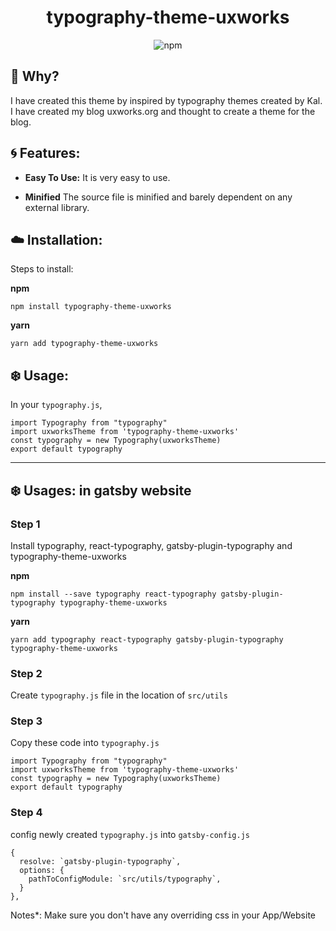 <div align="center">
  <h1>
    <b>typography-theme-uxworks</b>
  </h1
  <p>

   ![npm](https://img.shields.io/npm/v/typography-theme-uxworks?color=green)

  </p>
</div>



## **🤔 Why?**

I have created this theme by inspired by typography themes created by Kal. I have created
my blog uxworks.org and thought to create a theme for the blog.

## **:cyclone: Features:**

* **Easy To Use:**  It is very easy to use.

* **Minified** The source file is minified and barely dependent on any external library.

## **:cloud: Installation:**

Steps to install:

__npm__

```
npm install typography-theme-uxworks
```

__yarn__

```
yarn add typography-theme-uxworks
```

## **:snowflake: Usage:**

In your `typography.js`,


```
import Typography from "typography"
import uxworksTheme from 'typography-theme-uxworks'
const typography = new Typography(uxworksTheme)
export default typography
```

---

## **:snowflake: Usages: in gatsby website**

### **Step 1**

Install typography, react-typography, gatsby-plugin-typography and typography-theme-uxworks

__npm__

```
npm install --save typography react-typography gatsby-plugin-typography typography-theme-uxworks
```

__yarn__

```
yarn add typography react-typography gatsby-plugin-typography typography-theme-uxworks
```

### **Step 2**

Create `typography.js` file in the location of `src/utils`

### **Step 3**

Copy these code into `typography.js`

```
import Typography from "typography"
import uxworksTheme from 'typography-theme-uxworks'
const typography = new Typography(uxworksTheme)
export default typography
```

### **Step 4**

config newly created `typography.js` into `gatsby-config.js`

```
{
  resolve: `gatsby-plugin-typography`,
  options: {
    pathToConfigModule: `src/utils/typography`,
  }
},
```

Notes*: Make sure you don't have any overriding css in your App/Website
